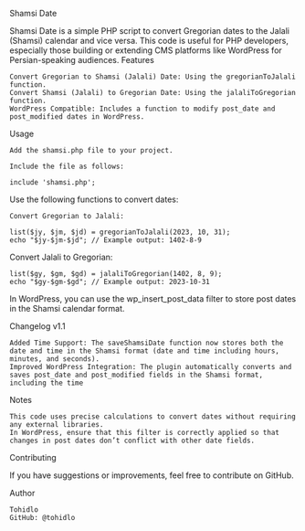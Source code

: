 Shamsi Date

Shamsi Date is a simple PHP script to convert Gregorian dates to the Jalali (Shamsi) calendar and vice versa. This code is useful for PHP developers, especially those building or extending CMS platforms like WordPress for Persian-speaking audiences.
Features

    Convert Gregorian to Shamsi (Jalali) Date: Using the gregorianToJalali function.
    Convert Shamsi (Jalali) to Gregorian Date: Using the jalaliToGregorian function.
    WordPress Compatible: Includes a function to modify post_date and post_modified dates in WordPress.

Usage

    Add the shamsi.php file to your project.

    Include the file as follows:

    include 'shamsi.php';

Use the following functions to convert dates:

    Convert Gregorian to Jalali:

    list($jy, $jm, $jd) = gregorianToJalali(2023, 10, 31);
    echo "$jy-$jm-$jd"; // Example output: 1402-8-9

Convert Jalali to Gregorian:

    list($gy, $gm, $gd) = jalaliToGregorian(1402, 8, 9);
    echo "$gy-$gm-$gd"; // Example output: 2023-10-31

In WordPress, you can use the wp_insert_post_data filter to store post dates in the Shamsi calendar format.

Changelog v1.1

    Added Time Support: The saveShamsiDate function now stores both the date and time in the Shamsi format (date and time including hours, minutes, and seconds).
    Improved WordPress Integration: The plugin automatically converts and saves post_date and post_modified fields in the Shamsi format, including the time


Notes

    This code uses precise calculations to convert dates without requiring any external libraries.
    In WordPress, ensure that this filter is correctly applied so that changes in post dates don’t conflict with other date fields.

Contributing

If you have suggestions or improvements, feel free to contribute on GitHub.

Author

    Tohidlo
    GitHub: @tohidlo
















